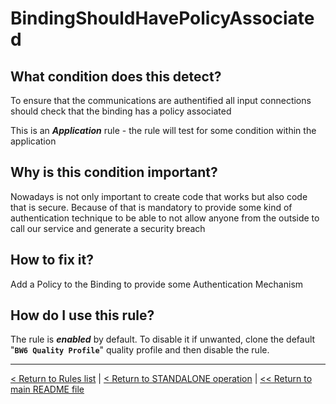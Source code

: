 # BindingShouldHavePolicyAssociated

## What condition does this detect?

To ensure that the communications are authentified all input connections should check that the binding has a policy associated

This is an ***Application*** rule - the rule will test for some condition within the application

## Why is this condition important?

Nowadays is not only important to create code that works but also code that is secure. Because of that is mandatory to provide some kind of authentication technique to be able to not allow anyone from the outside to call our service and generate a security breach

## How to fix it?

Add a Policy to the Binding to provide some Authentication Mechanism

## How do I use this rule?

The rule is **_enabled_** by default. To disable it if unwanted, clone the default "**`BW6 Quality Profile`**" quality profile and then disable the rule.

---
[< Return to Rules list](./RULES.md) | [< Return to STANDALONE operation](../STANDALONE.md) | [<< Return to main README file](../../README.md)
